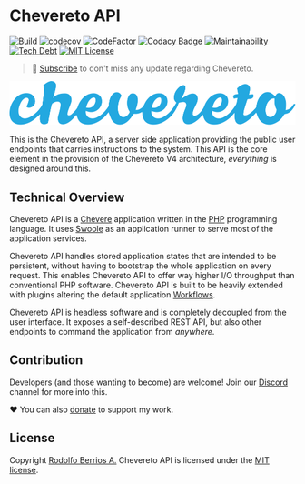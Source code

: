 # Chevereto API

[![Build](https://img.shields.io/github/workflow/status/chevereto/api/CI/master?style=flat-square)](https://github.com/chevereto/api/actions)
[![codecov](https://img.shields.io/codecov/c/github/chevereto/api?style=flat-square)](https://codecov.io/gh/chevereto/api)
[![CodeFactor](https://img.shields.io/codefactor/grade/github/chevereto/api?label=code%20grade&style=flat-square)](https://www.codefactor.io/repository/github/chevereto/api)
[![Codacy Badge](https://img.shields.io/codacy/grade/9bc0696e742b438cabb258f9240cac66?style=flat-square)](https://www.codacy.com/gh/Chevereto/api)
[![Maintainability](https://img.shields.io/codeclimate/maintainability/Chevereto/api?style=flat-square)](https://codeclimate.com/github/Chevereto/api)
[![Tech Debt](https://img.shields.io/codeclimate/tech-debt/Chevereto/api?style=flat-square)](https://codeclimate.com/github/Chevereto/api)
[![MIT License](https://img.shields.io/github/license/chevereto/api?style=flat-square)](LICENSE)

> 🔔 [Subscribe](https://newsletter.chevereto.com/subscription?f=PmL892XuTdfErVq763PCycJQrvZ8PYc9JbsVUttqiPV1zXt6DDtf7lhepEStqE8LhGs8922ZYmGT7CYjMH5uSx23pL6Q) to don't miss any update regarding Chevereto.

![Chevereto](LOGO.svg)

This is the Chevereto API, a server side application providing the public user endpoints that carries instructions to the system. This API is the core element in the provision of the Chevereto V4 architecture, _everything_ is designed around this.

## Technical Overview

Chevereto API is a [Chevere](https://chevere.org/) application written in the [PHP](https://www.php.net/) programming language. It uses [Swoole](https://www.swoole.co.uk/) as an application runner to serve most of the application services.

Chevereto API handles stored application states that are intended to be persistent, without having to bootstrap the whole application on every request. This enables Chevereto API to offer way higher I/O throughput than conventional PHP software. Chevereto API is built to be heavily extended with plugins altering the default application [Workflows](https://chevere.org/components/Workflow.html).

Chevereto API is headless software and is completely decoupled from the user interface. It exposes a self-described REST API, but also other endpoints to command the application from _anywhere_.

## Contribution

Developers (and those wanting to become) are welcome! Join our [Discord](https://chv.to/discord) channel for more into this.

❤ You can also [donate](https://paypal.me/RodolfoBerrios) to support my work.

## License

Copyright [Rodolfo Berrios A.](https://rodolfoberrios.com/) Chevereto API is licensed under the [MIT license](LICENSE).
